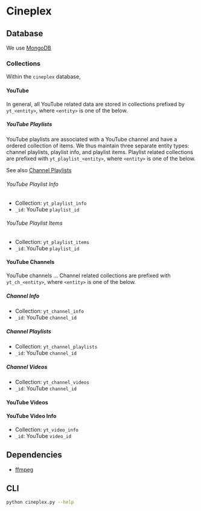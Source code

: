 # Cineplex

## Database

We use [MongoDB](https://www.mongodb.com/)

### Collections

Within the `cineplex` database,

#### YouTube

In general, all YouTube related data are stored in collections prefixed by `yt_<entity>`, where `<entity>` is one of the below.

##### YouTube Playlists

YouTube playlists are associated with a YouTube channel and have a ordered collection of items. We thus maintain three separate entity types: channel playlists, playlist info, and playlist items. Playlist related collections are prefixed with `yt_playlist_<entity>`, where `<entity>` is one of the below.

See also [Channel Playlists](#channel-playlists)

###### YouTube Playlist Info

- Collection: `yt_playlist_info`
- `_id`: YouTube `playlist_id`

###### YouTube Playlist Items

- Collection: `yt_playlist_items`
- `_id`: YouTube `playlist_id`

#### YouTube Channels

YouTube channels ... Channel related collections are prefixed with `yt_ch_<entity>`, where `<entity>` is one of the below.

##### Channel Info

- Collection: `yt_channel_info`
- `_id`: YouTube `channel_id`

##### Channel Playlists

- Collection: `yt_channel_playlists`
- `_id`: YouTube `channel_id`

##### Channel Videos

- Collection: `yt_channel_videos`
- `_id`: YouTube `channel_id`

#### YouTube Videos

#### YouTube Video Info

- Collection: `yt_video_info`
- `_id`: YouTube `video_id`

## Dependencies

- [ffmpeg](http://ffmpeg.org/)

## CLI

```bash
python cineplex.py --help
```
